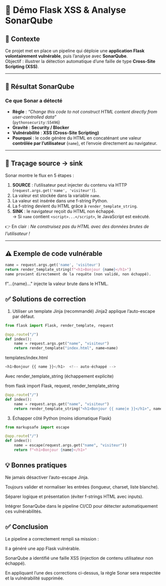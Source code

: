 # 🔐 Démo Flask XSS & Analyse SonarQube

## 📌 Contexte
Ce projet met en place un pipeline qui déploie une **application Flask volontairement vulnérable**, puis l’analyse avec **SonarQube**.  
Objectif : illustrer la détection automatique d’une faille de type **Cross-Site Scripting (XSS)**.

---

## 🚨 Résultat SonarQube

### Ce que Sonar a détecté
- **Règle** : *“Change this code to not construct HTML content directly from user-controlled data”*  
  (`pythonsecurity:S5496`)
- **Gravité** : **Security / Blocker**  
- **Vulnérabilité** : **XSS (Cross-Site Scripting)**
- **Pourquoi** : le code génère du HTML en concaténant une valeur **contrôlée par l’utilisateur** (`name`), et l’envoie directement au navigateur.

---

## 🔎 Traçage source → sink

Sonar montre le flux en 5 étapes :

1. **SOURCE** : l’utilisateur peut injecter du contenu via HTTP (`request.args.get('name', 'visiteur')`).
2. La valeur est stockée dans la variable `name`.
3. La valeur est insérée dans une f-string Python.
4. La f-string devient du HTML grâce à `render_template_string`.
5. **SINK** : le navigateur reçoit du HTML non échappé.  
   → Si `name` contient `<script>...</script>`, le JavaScript est exécuté.

👉 En clair : *Ne construisez pas du HTML avec des données brutes de l’utilisateur !*

---

## ⚠️ Exemple de code vulnérable

```python
name = request.args.get('name', 'visiteur')
return render_template_string(f"<h1>Bonjour {name}</h1>")
name provient directement de la requête (non validé, non échappé).
```

f"...{name}..." injecte la valeur brute dans le HTML.

## ✅ Solutions de correction

1) Utiliser un template Jinja (recommandé)
Jinja2 applique l’auto-escape par défaut.

```python
from flask import Flask, render_template, request

@app.route("/")
def index():
    name = request.args.get("name", "visiteur")
    return render_template("index.html", name=name)
```
templates/index.html

```python
<h1>Bonjour {{ name }}</h1>  <!-- auto-échappé -->
```

Avec render_template_string (échappement explicite)

from flask import Flask, request, render_template_string
```python
@app.route("/")
def index():
    name = request.args.get("name", "visiteur")
    return render_template_string("<h1>Bonjour {{ name|e }}</h1>", name=name)
```
3) Échapper côté Python (moins idiomatique Flask)
```python
from markupsafe import escape

@app.route("/")
def index():
    name = escape(request.args.get("name", "visiteur"))
    return f"<h1>Bonjour {name}</h1>"
```

## 💡 Bonnes pratiques
Ne jamais désactiver l’auto-escape Jinja.

Toujours valider et normaliser les entrées (longueur, charset, liste blanche).

Séparer logique et présentation (éviter f-strings HTML avec inputs).

Intégrer SonarQube dans le pipeline CI/CD pour détecter automatiquement ces vulnérabilités.

## ✅ Conclusion
Le pipeline a correctement rempli sa mission :

Il a généré une app Flask vulnérable.

SonarQube a identifié une faille XSS (injection de contenu utilisateur non échappé).

En appliquant l’une des corrections ci-dessus, la règle Sonar sera respectée et la vulnérabilité supprimée.

